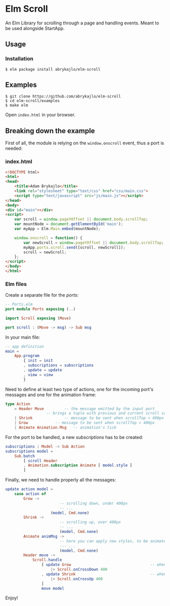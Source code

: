 # Elm Scroll

An Elm Library for scrolling through a page and handling events. 
 Meant to be used alongside StartApp.

## Usage

### Installation

```
$ elm package install abrykajlo/elm-scroll
```

## Examples

```
$ git clone https://github.com/abrykajlo/elm-scroll
$ cd elm-scroll/examples
$ make elm
```

Open `index.html` in your browser.

## Breaking down the example

First of all, the module is relying on the `window.onscroll` event, thus a port is needed:

### index.html

```html
<!DOCTYPE html>
<html>
<head>
	<title>Adam Brykajlo</title>
	<link rel="stylesheet" type="text/css" href="css/main.css">
	<script type="text/javascript" src="js/main.js"></script>
</head>
<body>
<div id="main"></div>
<script>
	var scroll = window.pageYOffset || document.body.scrollTop;
	var mountNode = document.getElementById('main');
	var myApp = Elm.Main.embed(mountNode);

	window.onscroll = function() {
		var newScroll = window.pageYOffset || document.body.scrollTop;
		myApp.ports.scroll.send([scroll, newScroll]);
		scroll = newScroll;
	};
</script>
</body>
</html>

```

### Elm files

Create a separate file for the *ports*:

```elm
-- Ports.elm
port module Ports exposing (..)

import Scroll exposing (Move)

port scroll : (Move -> msg) -> Sub msg
```

In your main file:

```elm
-- app definition
main =
    App.program
        { init = init
        , subscriptions = subscriptions
        , update = update
        , view = view
        }
```

Need to define at least two type of actions, one for the incoming port's messages and one for the animation frame:

```elm
type Action
    = Header Move 	      -- the message emitted by the input port
			      -- brings a tuple with previous and current scroll values
    | Shrink 		      -- message to be sent when scrollTop < 400px
    | Grow 		      -- message to be sent when scrollTop > 400px
    | Animate Animation.Msg   -- animation's tick
```

For the port to be handled, a new *subscriptions* has to be created:

```elm
subscriptions : Model -> Sub Action
subscriptions model =
    Sub.batch
        [ scroll Header
        , Animation.subscription Animate [ model.style ]
        ]
```

Finally, we need to handle properly all the messages:

```elm
update action model =
    case action of
        Grow ->
						-- scrolling down, under 400px
						-- ...
				  	(model, Cmd.none)
        Shrink ->
						-- scrolling up, over 400px
						-- ...
						(model, Cmd.none)
        Animate animMsg ->
						-- here you can apply new styles, to be animated
						--- ...
						(model, Cmd.none)
        Header move ->
            Scroll.handle
                [ update Grow 									-- when scrollTop > 400px, send Grow message
                    |> Scroll.onCrossDown 400
                , update Shrink 								-- when scrollTop < 400px, send Shrink message
                    |> Scroll.onCrossUp 400
                ]
                move model
```

Enjoy!
